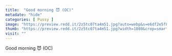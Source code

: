 ```yaml
---
title:  "Good morning 😈 (OC)"
metadate: "hide"
categories: [ Pussy ]
image: "https://preview.redd.it/2z5tc07ta4m51.jpg?auto=webp&s=e6df2e5f8f6277bedaa1ad6c2000ddd5d59bb5c1"
thumb: "https://preview.redd.it/2z5tc07ta4m51.jpg?width=1080&crop=smart&auto=webp&s=1b785a20fb195a78a9d2c75e01314d372a654b3a"
visit: ""
---
```

Good morning 😈 (OC)
